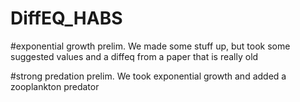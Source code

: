 # DiffEQ_HABS

#exponential growth prelim. We made some stuff up, but took some suggested values and a diffeq from a paper that is really old

#strong predation prelim. We took exponential growth and added a zooplankton predator 

